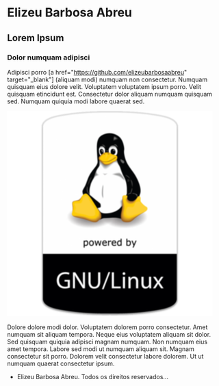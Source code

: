 # Elizeu Barbosa Abreu</h1>		
## Lorem Ipsum		
### Dolor numquam adipisci</h3>

Adipisci porro [a href="https://github.com/elizeubarbosaabreu" target="_blank"] (aliquam modi) numquam non consectetur.
Numquam quisquam eius dolore velit. Voluptatem voluptatem ipsum porro.
Velit quisquam etincidunt est. Consectetur dolor aliquam numquam quisquam sed.
Numquam quiquia modi labore quaerat sed.</p>

<img alt="Logo do Linux" src="images/gnuLinux.png">

Dolore dolore modi dolor. Voluptatem dolorem porro consectetur. 
Amet numquam sit aliquam tempora. Neque eius voluptatem aliquam sit dolor. 
Sed quisquam quiquia adipisci magnam numquam. Non numquam eius amet tempora. 
Labore sed modi ut numquam aliquam sit. Magnam consectetur sit porro. 
Dolorem velit consectetur labore dolorem. Ut ut numquam quaerat consectetur ipsum.</p> 
							
- Elizeu Barbosa Abreu. Todos os direitos reservados...